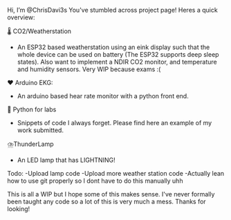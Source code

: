 Hi, I’m @ChrisDavi3s 
You've stumbled across project page! Heres a quick overview: 

🌡️ CO2/Weatherstation
- An ESP32 based weatherstation using an eink display such that the whole device can be used on battery (The ESP32 supports deep sleep states). Also want to implement a NDIR CO2 monitor, and temperature and humidity sensors. Very WIP because exams :(

❤️ Arduino EKG:
- An arduino based hear rate monitor with a python front end. 

🥼 Python for labs
- Snippets of code I always forget. Please find here an example of my work submitted.

⛈️ThunderLamp
- An LED lamp that has LIGHTNING!

Todo:
-Upload lamp code
-Upload more weather station code
-Actually lean how to use git properly so I dont have to do this manually uhh

This is all a WIP but I hope some of this makes sense. I've never formally been taught any code so a lot of this is very much a mess. Thanks for looking!





<!---
ChrisDavi3s/ChrisDavi3s is a ✨ special ✨ repository because its `README.md` (this file) appears on your GitHub profile.
You can click the Preview link to take a look at your changes.
--->
